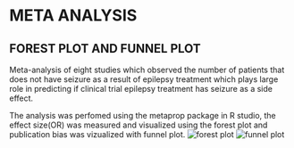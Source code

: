 # META ANALYSIS

## FOREST PLOT AND FUNNEL PLOT

Meta-analysis of eight studies which observed the number of patients that does not have seizure as a result of epilepsy treatment which plays large role in predicting if clinical trial epilepsy treatment has seizure as a side effect.

The analysis was perfomed using the metaprop package in R studio, the effect size(OR) was measured and visualized using the forest plot and publication bias was vizualized with funnel plot.
![forest plot](https://user-images.githubusercontent.com/105434840/200173257-715e2b4b-ca00-48c5-9875-93b5b8340d04.png)
![funnel plot](https://user-images.githubusercontent.com/105434840/200173422-bd6d6918-2dc1-4ebe-9ced-5d21c8f6f50e.png)



